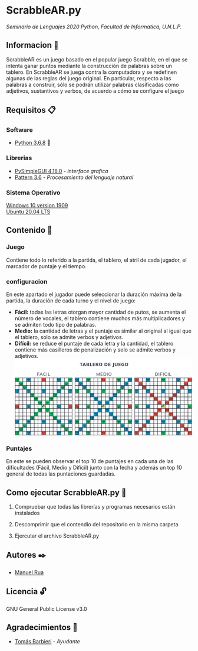 # ScrabbleAR.py
_Seminario de Lenguajes 2020 Python, Facultad de Informatica, U.N.L.P._
## Informacion :pushpin:
ScrabbleAR es un juego basado en el popular juego Scrabble, en el que se intenta ganar puntos mediante la construcción de palabras sobre un tablero. En ScrabbleAR se juega contra la computadora y se redefinen algunas de las reglas del juego original. En particular, respecto a las palabras a construir, sólo se podrán utilizar palabras clasificadas como adjetivos, sustantivos y verbos, de acuerdo a cómo se configure el juego



## Requisitos 📋
### Software
  * [Python 3.6.8](https://www.python.org/downloads/release/python-368/) :snake:
### Librerias
  * [PySimpleGUI 4.18.0](https://github.com/PySimpleGUI/PySimpleGUI/) - _interface grafica_
  * [Pattern 3.6](https://github.com/clips/pattern/) - _Procesamiento del lenguaje natural_
### Sistema Operativo
  [Windows 10 version 1909](https://support.microsoft.com/es-ar/help/4517245/feature-update-via-windows-10-version-1909-enablement-package)   
  [Ubuntu 20.04 LTS](https://ubuntu.com/)
## Contenido :open_file_folder:
### Juego
Contiene todo lo referido a la partida, el tablero, el atril de cada jugador, el marcador de puntaje y el tiempo.
### configuracion
 En este apartado el jugador puede seleccionar la duración máxima de la partida, la duración de cada turno y el nivel de juego:
* **Fácil:** todas las letras otorgan mayor cantidad de putos, se aumenta el número de vocales, el tablero contiene muchos más multiplicadores y se admiten todo tipo de palabras.
* **Medio:** la cantidad de letras y el puntaje es similar al original al igual que el tablero, solo se admite verbos y adjetivos.
* **Difícil:** se reduce el puntaje de cada letra y la cantidad, el tablero contiene más casilleros de penalización y solo se admite verbos y adjetivos.
![tableros de juego](https://github.com/manurua123/Python2020-FINAL/blob/master/archivos/imagenes/tableros.png)
### Puntajes
En este se pueden observar el top 10 de puntajes en cada una de las dificultades (Fácil, Medio y Difícil) junto con la fecha y además un top 10 general de todas las puntaciones guardadas.


## Como ejecutar **ScrabbleAR.py** 🚀
  1. Compruebar que todas las librerías y programas necesarios están instalados

  2. Descomprimir que el contendio del repositorio en la misma carpeta

  3. Ejercutar el archivo ScrabbleAR.py

## Autores ✒️
  * [Manuel Rua](https://github.com/manurua123)

## Licencia :unlock:
  GNU General Public License v3.0

## Agradecimientos :balloon:
  * [Tomás Barbieri](https://github.com/tomibarbieri) - _Ayudante_
